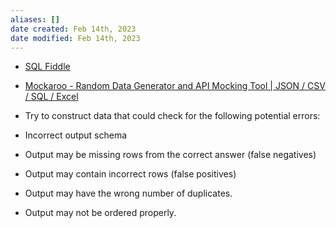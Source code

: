 ```yaml
---
aliases: []
date created: Feb 14th, 2023
date modified: Feb 14th, 2023
---
```

- [SQL Fiddle](http://sqlfiddle.com/)
- [Mockaroo - Random Data Generator and API Mocking Tool | JSON / CSV / SQL / Excel](https://www.mockaroo.com/)
   
- Try to construct data that could check for the following potential errors:
- Incorrect output schema
- Output may be missing rows from the correct answer (false negatives)
- Output may contain incorrect rows (false positives)
- Output may have the wrong number of duplicates.
- Output may not be ordered properly. 
